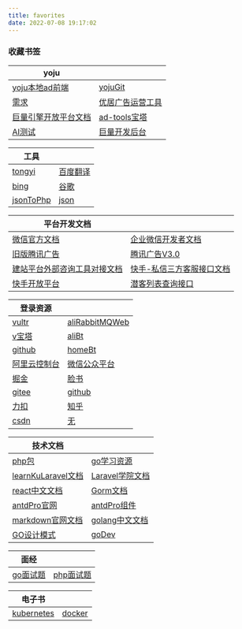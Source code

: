 ```yaml
---
title: favorites
date: 2022-07-08 19:17:02
---
```


### 收藏书签

|   yoju    |  |
| ----------- | ----------- |
|[yoju本地ad前端](http://10.0.0.84:10000/)|[yojuGit](http://git.yoju360.net/mgmt/ad-tools.git)|
|[需求](https://bytedance.larkoffice.com/docx/HXK5dEulkohvePxN5MCcLwuZnDf)|[优居广告运营工具](http://lsyun.womaijia2015.com/login?redirect=%2Fsetting%2FpersonalCenter)|
|[巨量引擎开放平台文档](https://open.oceanengine.com/labels/7/docs/1696710501763087)|[ad-tools宝塔](http://101.126.10.189:22869/4fe9c83c)|
|[AI测试](https://zhuangxiu.youju360.com/conversation/home)|[巨量开发后台](https://open.oceanengine.com/developer/admin/message)|

|   工具    |  |
| ----------- | ----------- |
|[tongyi](https://tongyi.aliyun.com/qianwen/?spm=5176.28326591.0.0.40f76ee1zBYunq&sessionId=28a93df8d46c470ba6520385fdd024fe)|[百度翻译](https://fanyi.baidu.com/)|
|[bing](https://www.bing.com/)|[谷歌](https://www.google.com/)|
|[jsonToPhp](https://uutool.cn/json2php/)|[json](https://www.json.cn/)|

|   平台开发文档    |  |
| ----------- | ----------- |
|[微信官方文档](https://developers.weixin.qq.com/miniprogram/dev/framework/)|[企业微信开发者文档](https://developer.work.weixin.qq.com/document/path/90664)|
|[旧版腾讯广告](https://developers.e.qq.com/docs/start/request)|[腾讯广告V3.0](https://developers.e.qq.com/v3.0/pages/regist_developer)|
|[建站平台外部咨询工具对接文档](https://docs.qingque.cn/d/home/eZQBey2RXKou2ggSpMTBymBSt)|[快手-私信三方客服接口文档](https://docs.qingque.cn/d/home/eZQBe7zcRWIy6pu5IFPUtWQBL?identityId=1oEF9IquFEJ&via=notHome#section=h.kxq46238lm4i)|
|[快手开放平台](https://open.kuaishou.com/platform/openApi?menu=60)|[潜客列表查询接口](https://docs.qingque.cn/d/home/eZQCEFoAUe5wjmy6NZ3rr4w4P?identityId=24ZhYHk3ABw)|


|   登录资源    |  |
| ----------- | ----------- |
|[vultr](https://www.vultr.com/)|[aliRabbitMQWeb](http://rabbit-mq.ali.pangxuejun.cn:15672)|
|[v宝塔](https://v.pangxuejun.cn:15305/baota)|[aliBt](https://bt.ali.pangxuejun.cn:21690/c53766c0)|
|[github](https://github.com/)|[homeBt](https://bt.pangxuejun.cn:27044/baota)|
|[阿里云控制台](https://home.console.aliyun.com/home/dashboard/ProductAndService)|[微信公众平台](https://mp.weixin.qq.com/)|
|[掘金](https://juejin.cn/)|[脸书](https://www.facebook.com/)|
|[gitee](https://gitee.com/)|[github](https://github.com/)|
|[力扣](https://leetcode.cn/leetbook/)|[知乎](https://www.zhihu.com/)|
|[csdn](https://www.csdn.net/)|[无]()|

|   技术文档    |  |
| ----------- | ----------- |
|[php包](https://packagist.org//)|[go学习资源](https://www.topgoer.com/)|
|[learnKuLaravel文档](https://learnku.com/docs/laravel/8.x)| [Laravel学院文档](https://laravelacademy.org/books/laravel-docs-8)|
|[react中文文档](https://react.docschina.org/docs/getting-started.html)|[Gorm文档](https://gorm.io/zh_CN/docs/)|
|[antdPro官网](https://pro.ant.design/)|[antdPro组件](https://procomponents.ant.design/components/)|
|[markdown官网文档](https://markdown.com.cn/)|[golang中文文档](https://studygolang.com/pkgdoc)|
|[GO设计模式](https://www.topgoer.cn/docs/golang-design-pattern/golang-design-pattern-1cbgha2ltg796)|[goDev](https://go.dev/)|

|   面经    |  |
| ----------- | ----------- |
|[go面试题](https://zhuanlan.zhihu.com/p/471490292)|[php面试题](https://zhuanlan.zhihu.com/p/385093242)|

|   电子书    |  |
| ----------- | ----------- |
|[kubernetes](https://pangxuejun.cn/static/k8s.pdf)|[docker](https://pangxuejun.cn/static/docker.pdf)|
